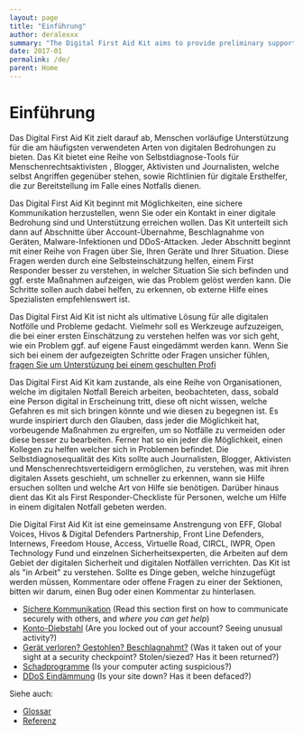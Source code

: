 ```yaml
---
layout: page
title: "Einführung"
author: deralexxx
summary: "The Digital First Aid Kit aims to provide preliminary support for people facing the most common types of digital threats. The Kit offers a set of self-diagnostic tools for human rights defenders, bloggers, activists and journalists facing attacks themselves, as well as providing guidelines for digital first responders to assist a person under threat."
date: 2017-01
permalink: /de/
parent: Home
---
```

Einführung
============

Das Digital First Aid Kit zielt darauf ab, Menschen vorläufige Unterstützung für die am häufigsten verwendeten Arten von digitalen Bedrohungen zu bieten. Das Kit bietet eine Reihe von Selbstdiagnose-Tools für Menschenrechtsaktivisten , Blogger, Aktivisten und Journalisten, welche selbst Angriffen gegenüber stehen, sowie Richtlinien für digitale Ersthelfer, die zur Bereitstellung im Falle eines Notfalls dienen.

Das Digital First Aid Kit beginnt mit Möglichkeiten, eine sichere Kommunikation herzustellen, wenn Sie oder ein Kontakt in einer digitale Bedrohung sind und Unterstützung erreichen wollen. Das Kit unterteilt sich dann auf Abschnitte über Account-Übernahme, Beschlagnahme von Geräten, Malware-Infektionen und DDoS-Attacken. Jeder Abschnitt beginnt mit einer Reihe von Fragen über Sie, Ihren Geräte und Ihrer Situation. Diese Fragen werden durch eine Selbsteinschätzung helfen, einem First Responder besser zu verstehen, in welcher Situation Sie sich befinden und ggf. erste Maßnahmen aufzeigen, wie das Problem gelöst werden kann.
Die Schritte sollen auch dabei helfen, zu erkennen, ob externe Hilfe eines Spezialisten empfehlenswert ist.

Das Digital First Aid Kit ist nicht als ultimative Lösung für alle digitalen Notfölle und Probleme gedacht. Vielmehr soll es Werkzeuge aufzuzeigen, die bei einer ersten Einschätzung zu verstehen helfen was vor sich geht, wie ein Problem ggf. auf eigene Faust eingedämmt werden kann. Wenn Sie sich bei einem der aufgezeigten Schritte oder Fragen unsicher fühlen, [fragen Sie um Unterstüzung bei einem geschulten Profi](SecureCommunication.md#seeking-and-providing-remote-help) 

Das Digital First Aid Kit kam zustande, als eine Reihe von Organisationen, welche im digitalen Notfall Bereich arbeiten, beobachteten, dass, sobald eine Person digital in Erscheinung tritt, diese oft nicht wissen, welche Gefahren es mit sich bringen könnte und wie diesen zu begegnen ist. Es wurde inspiriert durch den Glauben, dass jeder die Möglichkeit hat, vorbeugende Maßnahmen zu ergreifen, um so Notfälle zu vermeiden oder diese besser zu bearbeiten. Ferner hat so ein jeder die Möglichkeit, einen Kollegen zu helfen welcher sich in Problemen befindet. Die Selbstdiagnosequalität des Kits sollte auch Journalisten, Blogger, Aktivisten und Menschenrechtsverteidigern ermöglichen, zu verstehen, was mit ihren digitalen Assets geschieht, um schneller zu erkennen, wann sie Hilfe ersuchen sollten und welche Art von Hilfe sie benötigen. Darüber hinaus dient das Kit als First Responder-Checkliste für Personen, welche um Hilfe in einem digitalen Notfall gebeten werden.

Die Digital First Aid Kit ist eine gemeinsame Anstrengung von EFF, Global Voices, Hivos & Digital Defenders Partnership, Front Line Defenders, Internews, Freedom House, Access, Virtuelle Road, CIRCL, IWPR, Open Technology Fund und einzelnen Sicherheitsexperten, die Arbeiten auf dem Gebiet der digitalen Sicherheit und digitalen Notfällen verrichten. Das Kit ist als "in Arbeit" zu verstehen. Sollte es Dinge geben, welche hinzugefügt werden müssen, Kommentare oder offene Fragen zu einer der Sektionen, bitten wir darum, einen Bug oder einen Kommentar zu hinterlasen.

<!--
The Digital First Aid Kit aims to provide preliminary support for people facing the most common types of digital threats. The Kit offers a set of self-diagnostic tools for human rights defenders, bloggers, activists and journalists facing attacks themselves, as well as providing guidelines for digital first responders to assist a person under threat.

The Kit begins with ways to establish secure communication when you or a contact are facing a digital threat and want to reach out for support. The Kit then moves on to sections on account hijacking, seizure of devices, malware infections and DDoS attacks. Each section begins with a series of questions about you, your devices and your situation. These questions will guide you through a self-assessment or help a first responder better understand the challenges you are facing. It then lays out initial steps to understand and potentially fix the problems. The steps should also help you or a first responder to recognize when to request help from a specialist.

*The Digital First Aid Kit is not meant to serve as the ultimate solution to all your digital emergencies.* It strives to give you tools that can help you make a first assessment of what is happening and determine if you can mitigate the problem on your own. If at any moment you feel uncomfortable or unsure about implementing any of the solutions outlined here, [ask for help from trained professionals](SecureCommunication.md#seeking-and-providing-remote-help).

The Digital First Aid Kit came about when a number of organizations working in the digital emergency field observed that once a person is targeted digitally, 
he or she often does not know what to do or where to turn for assistance. It was inspired by the belief that everyone has the ability to take preventative measures 
to avoid emergencies and responsive steps when they are in trouble. Further, everyone has the ability to help out a colleague facing trouble. 
The self-diagnostic quality of the Kit should also enable journalists, bloggers, activists and human rights defenders to understand what is happening to their digital assets, 
to be able to determine more rapidly when they should reach out for help, what kind of help they need, and improve individual digital safety. 
In addition, the Kit serves as a first responder checklist for individuals who a person under possible digital attack reaches out to first.

The Digital First Aid Kit is a collaborative effort of EFF, Global Voices, Hivos & the Digital Defenders Partnership, Front Line Defenders, Internews, Freedom House, Access, Virtual Road, CIRCL, IWPR, Open Technology Fund and individual security experts who are working in the field of digital security and rapid response. It is a work in progress and if there are things that need to be added, comments or questions regarding any of the sections please open a bug or do a pull request.
-->

* [Sichere Kommunikation](SecureCommunication) (Read this section first on how to communicate securely with others, and *where you can get help*)
* [Konto-Diebstahl](AccountHijacking) (Are you locked out of your account? Seeing unusual activity?)
* [Gerät verloren? Gestohlen? Beschlagnahmt?](Geratverloren) (Was it taken out of your sight at a security checkpoint? Stolen/siezed? Has it been returned?)
* [Schadprogramme](Schadprogramme) (Is your computer acting suspicious?)
* [DDoS Eindämmung](DDoSEindammung) (Is your site down? Has it been defaced?)

Siehe auch:

* [Glossar](Glossar)
* [Referenz](Referenz)
